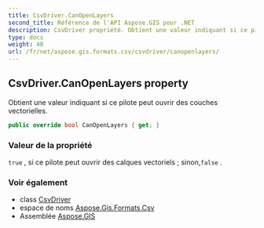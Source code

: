 ```yaml
---
title: CsvDriver.CanOpenLayers
second_title: Référence de l'API Aspose.GIS pour .NET
description: CsvDriver propriété. Obtient une valeur indiquant si ce pilote peut ouvrir des couches vectorielles.
type: docs
weight: 40
url: /fr/net/aspose.gis.formats.csv/csvdriver/canopenlayers/
---
```

## CsvDriver.CanOpenLayers property

Obtient une valeur indiquant si ce pilote peut ouvrir des couches vectorielles.

```csharp
public override bool CanOpenLayers { get; }
```

### Valeur de la propriété

`true` , si ce pilote peut ouvrir des calques vectoriels ; sinon,`false` .

### Voir également

* class [CsvDriver](../)
* espace de noms [Aspose.Gis.Formats.Csv](../../csvdriver/)
* Assemblée [Aspose.GIS](../../../)


